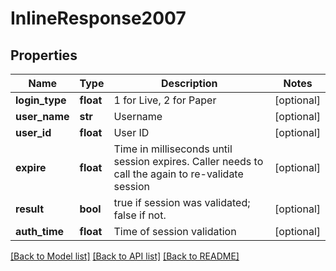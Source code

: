 # InlineResponse2007

## Properties
Name | Type | Description | Notes
------------ | ------------- | ------------- | -------------
**login_type** | **float** | 1 for Live, 2 for Paper | [optional] 
**user_name** | **str** | Username | [optional] 
**user_id** | **float** | User ID | [optional] 
**expire** | **float** | Time in milliseconds until session expires. Caller needs to call the again to re-validate session | [optional] 
**result** | **bool** | true if session was validated; false if not. | [optional] 
**auth_time** | **float** | Time of session validation | [optional] 

[[Back to Model list]](../README.md#documentation-for-models) [[Back to API list]](../README.md#documentation-for-api-endpoints) [[Back to README]](../README.md)


